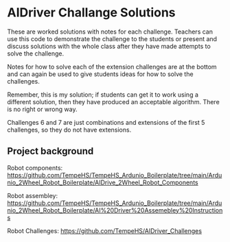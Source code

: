 # AIDriver Challange Solutions
These are worked solutions with notes for each challenge. Teachers can use this code to demonstrate the challenge to the students or present and discuss solutions with the whole class after they have made attempts to solve the challenge.

Notes for how to solve each of the extension challenges are at the bottom and can again be used to give students ideas for how to solve the challenges.

Remember, this is my solution; if students can get it to work using a different solution, then they have produced an acceptable algorithm. There is no right or wrong way.

Challenges 6 and 7 are just combinations and extensions of the first 5 challenges, so they do not have extensions.

## Project background
Robot components: https://github.com/TempeHS/TempeHS_Ardunio_Boilerplate/tree/main/Ardunio_2Wheel_Robot_Boilerplate/AIDrive_2Wheel_Robot_Components

Robot assembley: https://github.com/TempeHS/TempeHS_Ardunio_Boilerplate/tree/main/Ardunio_2Wheel_Robot_Boilerplate/AI%20Driver%20Assemebley%20Instructions

Robot Challenges:
https://github.com/TempeHS/AIDriver_Challenges
